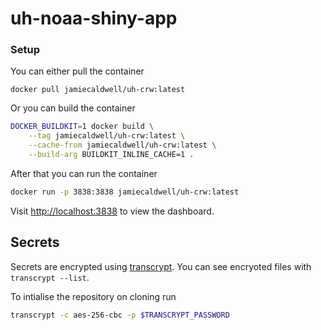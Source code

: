 # uh-noaa-shiny-app

### Setup

You can either pull the container

```
docker pull jamiecaldwell/uh-crw:latest
```

Or you can build the container

```bash
DOCKER_BUILDKIT=1 docker build \
    --tag jamiecaldwell/uh-crw:latest \
    --cache-from jamiecaldwell/uh-crw:latest \
    --build-arg BUILDKIT_INLINE_CACHE=1 .
```

After that you can run the container

```bash
docker run -p 3838:3838 jamiecaldwell/uh-crw:latest
```

Visit [http://localhost:3838](http://localhost:3838) to view the dashboard.

## Secrets

Secrets are encrypted using [transcrypt](https://github.com/elasticdog/transcrypt). You can see encryoted files with `transcrypt --list`.

To intialise the repository on cloning run

```bash
transcrypt -c aes-256-cbc -p $TRANSCRYPT_PASSWORD
```
